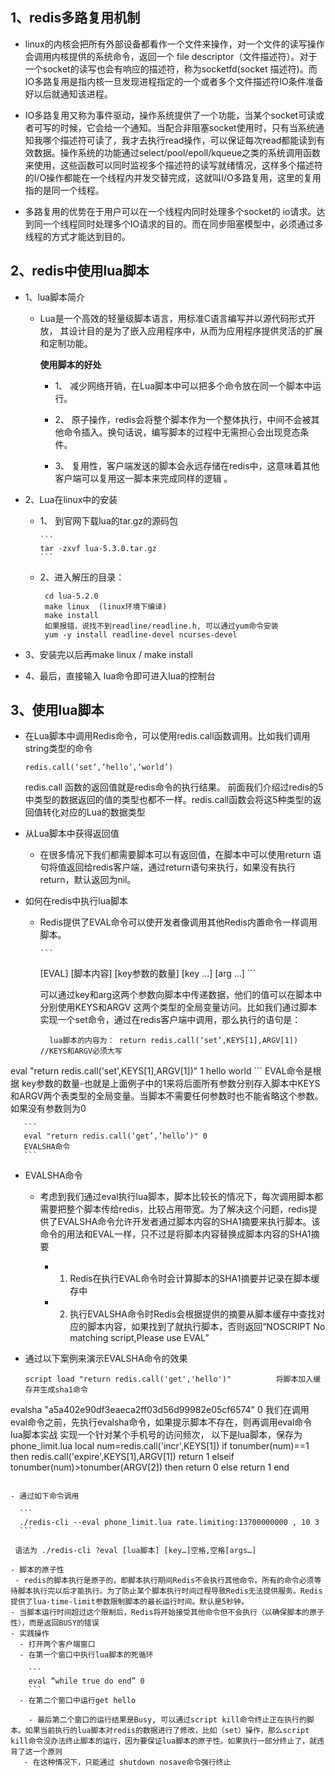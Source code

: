 ##  1、redis多路复用机制- linux的内核会把所有外部设备都看作一个文件来操作，对一个文件的读写操作会调用内核提供的系统命令，返回一个 file descriptor（文件描述符）。对于一个socket的读写也会有响应的描述符，称为socketfd(socket 描述符)。而IO多路复用是指内核一旦发现进程指定的一个或者多个文件描述符IO条件准备好以后就通知该进程。
- IO多路复用又称为事件驱动，操作系统提供了一个功能，当某个socket可读或者可写的时候，它会给一个通知。当配合非阻塞socket使用时，只有当系统通知我哪个描述符可读了，我才去执行read操作，可以保证每次read都能读到有效数据。操作系统的功能通过select/pool/epoll/kqueue之类的系统调用函数来使用，这些函数可以同时监视多个描述符的读写就绪情况，这样多个描述符的I/O操作都能在一个线程内并发交替完成，这就叫I/O多路复用，这里的复用指的是同一个线程。- 多路复用的优势在于用户可以在一个线程内同时处理多个socket的 io请求。达到同一个线程同时处理多个IO请求的目的。而在同步阻塞模型中，必须通过多线程的方式才能达到目的。



##  2、redis中使用lua脚本- 1、lua脚本简介  - Lua是一个高效的轻量级脚本语言，用标准C语言编写并以源代码形式开放， 其设计目的是为了嵌入应用程序中，从而为应用程序提供灵活的扩展和定制功能。
      **使用脚本的好处**
    
    - 1、 减少网络开销，在Lua脚本中可以把多个命令放在同一个脚本中运行。
         - 2、  原子操作，redis会将整个脚本作为一个整体执行，中间不会被其他命令插入。换句话说，编写脚本的过程中无需担心会出现竞态条件。
        - 3、  复用性，客户端发送的脚本会永远存储在redis中，这意味着其他客户端可以复用这一脚本来完成同样的逻辑 。

- 2、Lua在linux中的安装

  - 1、 到官网下载lua的tar.gz的源码包
  
        ```
        tar -zxvf lua-5.3.0.tar.gz
        ```  - 2、进入解压的目录：
       
       ```        cd lua-5.2.0        make linux  (linux环境下编译)        make install        如果报错，说找不到readline/readline.h, 可以通过yum命令安装        yum -y install readline-devel ncurses-devel
       ``` - 3、安装完以后再make linux  / make install - 4、最后，直接输入 lua命令即可进入lua的控制台

##  3、使用lua脚本
- 在Lua脚本中调用Redis命令，可以使用redis.call函数调用。比如我们调用string类型的命令

    ```    redis.call(‘set’,’hello’,’world’)
    ```  redis.call 函数的返回值就是redis命令的执行结果。
  前面我们介绍过redis的5中类型的数据返回的值的类型也都不一样。redis.call函数会将这5种类型的返回值转化对应的Lua的数据类型- 从Lua脚本中获得返回值  - 在很多情况下我们都需要脚本可以有返回值，在脚本中可以使用return 语句将值返回给redis客户端，通过return语句来执行，如果没有执行return，默认返回为nil。- 如何在redis中执行lua脚本  - Redis提供了EVAL命令可以使开发者像调用其他Redis内置命令一样调用脚本。

        ```       [EVAL]  [脚本内容] [key参数的数量]  [key …] [arg …]
        ```
              可以通过key和arg这两个参数向脚本中传递数据，他们的值可以在脚本中分别使用KEYS和ARGV 这两个类型的全局变量访问。比如我们通过脚本实现一个set命令，通过在redis客户端中调用，那么执行的语句是：

      ```        lua脚本的内容为： return redis.call(‘set’,KEYS[1],ARGV[1])         //KEYS和ARGV必须大写eval "return redis.call('set',KEYS[1],ARGV[1])" 1 hello world
     ```      EVAL命令是根据 key参数的数量-也就是上面例子中的1来将后面所有参数分别存入脚本中KEYS和ARGV两个表类型的全局变量。当脚本不需要任何参数时也不能省略这个参数。如果没有参数则为0
      
       ```       eval "return redis.call(‘get’,’hello’)" 0       EVALSHA命令
       ```
- EVALSHA命令
   - 考虑到我们通过eval执行lua脚本，脚本比较长的情况下，每次调用脚本都需要把整个脚本传给redis，比较占用带宽。为了解决这个问题，redis提供了EVALSHA命令允许开发者通过脚本内容的SHA1摘要来执行脚本。该命令的用法和EVAL一样，只不过是将脚本内容替换成脚本内容的SHA1摘要

       - 1. Redis在执行EVAL命令时会计算脚本的SHA1摘要并记录在脚本缓存中       - 2. 执行EVALSHA命令时Redis会根据提供的摘要从脚本缓存中查找对应的脚本内容，如果找到了就执行脚本，否则返回“NOSCRIPT No matching script,Please use EVAL”

- 通过以下案例来演示EVALSHA命令的效果

  ```
  script load "return redis.call('get','hello')"          将脚本加入缓存并生成sha1命令evalsha "a5a402e90df3eaeca2ff03d56d99982e05cf6574" 0我们在调用eval命令之前，先执行evalsha命令，如果提示脚本不存在，则再调用eval命令lua脚本实战实现一个针对某个手机号的访问频次， 以下是lua脚本，保存为phone_limit.lualocal num=redis.call('incr',KEYS[1])if tonumber(num)==1 then   redis.call('expire',KEYS[1],ARGV[1])   return 1elseif tonumber(num)>tonumber(ARGV[2]) then   return 0else   return 1end
  ```- 通过如下命令调用

    ```    ./redis-cli --eval phone_limit.lua rate.limiting:13700000000 , 10 3    ```   语法为 ./redis-cli ?eval [lua脚本] [key…]空格,空格[args…]

- 脚本的原子性   - redis的脚本执行是原子的，即脚本执行期间Redis不会执行其他命令。所有的命令必须等待脚本执行完以后才能执行。为了防止某个脚本执行时间过程导致Redis无法提供服务。Redis提供了lua-time-limit参数限制脚本的最长运行时间。默认是5秒钟。  - 当脚本运行时间超过这个限制后，Redis将开始接受其他命令但不会执行（以确保脚本的原子性），而是返回BUSY的错误- 实践操作    - 打开两个客户端窗口    - 在第一个窗口中执行lua脚本的死循环
    
      ```
      eval “while true do end” 0
      ```    - 在第二个窗口中运行get hello
          - 最后第二个窗口的运行结果是Busy, 可以通过script kill命令终止正在执行的脚本。如果当前执行的lua脚本对redis的数据进行了修改，比如（set）操作，那么script kill命令没办法终止脚本的运行，因为要保证lua脚本的原子性。如果执行一部分终止了，就违背了这一个原则     - 在这种情况下，只能通过 shutdown nosave命令强行终止


